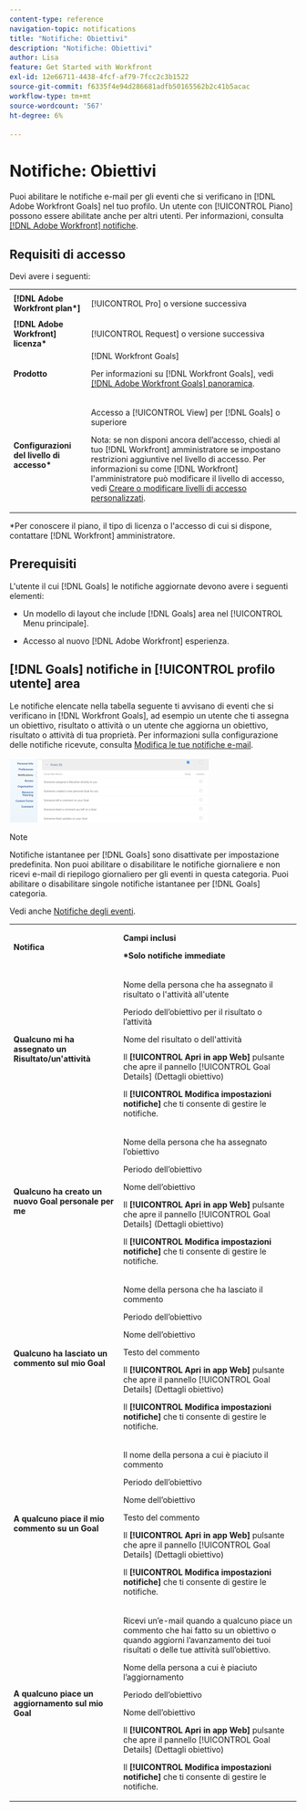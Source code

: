 ```yaml
---
content-type: reference
navigation-topic: notifications
title: "Notifiche: Obiettivi"
description: "Notifiche: Obiettivi"
author: Lisa
feature: Get Started with Workfront
exl-id: 12e66711-4438-4fcf-af79-7fcc2c3b1522
source-git-commit: f6335f4e94d286681adfb50165562b2c41b5acac
workflow-type: tm+mt
source-wordcount: '567'
ht-degree: 6%

---
```


# Notifiche: Obiettivi

Puoi abilitare le notifiche e-mail per gli eventi che si verificano in [!DNL Adobe Workfront Goals] nel tuo profilo. Un utente con [!UICONTROL Piano] possono essere abilitate anche per altri utenti. Per informazioni, consulta [[!DNL Adobe Workfront] notifiche](../../workfront-basics/using-notifications/wf-notifications.md).

## Requisiti di accesso

<!--
<p data-mc-conditions="QuicksilverOrClassic.Draft mode">(NOTE: because there are conditions for who sees this, I added this from the How To articles/ template although this is not a How To. But I like the format, so I thought keeping it consistent might help users. We may decide to update this when we have access and prereq for overview-type articles)</p>
-->

Devi avere i seguenti:

<table style="table-layout:auto"> 
 <col> 
 <col> 
 <tbody> 
  <tr> 
   <td role="rowheader"><strong>[!DNL Adobe Workfront plan*]</strong></td> 
   <td> <p>[!UICONTROL Pro] o versione successiva</p> </td> 
  </tr> 
  <tr> 
   <td role="rowheader"><strong>[!DNL Adobe Workfront] licenza*</strong></td> 
   <td> <p>[!UICONTROL Request] o versione successiva</p> </td> 
  </tr> 
  <tr> 
   <td role="rowheader"><strong>Prodotto</strong></td> 
   <td>[!DNL Workfront Goals] <p>Per informazioni su [!DNL Workfront Goals], vedi <a href="../../workfront-goals/goal-management/wf-goals-overview.md" class="MCXref xref">[!DNL Adobe Workfront Goals] panoramica</a>.</p> </td> 
  </tr> 
  <tr> 
   <td role="rowheader"><strong>Configurazioni del livello di accesso*</strong></td> 
   <td> <p>Accesso a [!UICONTROL View] per [!DNL Goals] o superiore</p> <p>Nota: se non disponi ancora dell’accesso, chiedi al tuo [!DNL Workfront] amministratore se impostano restrizioni aggiuntive nel livello di accesso. Per informazioni su come [!DNL Workfront] l'amministratore può modificare il livello di accesso, vedi <a href="../../administration-and-setup/add-users/configure-and-grant-access/create-modify-access-levels.md" class="MCXref xref">Creare o modificare livelli di accesso personalizzati</a>.</p> </td> 
  </tr> <!--
   <tr data-mc-conditions="QuicksilverOrClassic.Draft mode"> 
    <td role="rowheader">Object permissions</td> 
    <td> <p>[Insert permissions needed]</p> <p>For information on requesting additional access, see <a href="../../workfront-basics/grant-and-request-access-to-objects/request-access.md" class="MCXref xref">Request access to objects </a>.</p> </td> 
   </tr>
  --> 
 </tbody> 
</table>

&#42;Per conoscere il piano, il tipo di licenza o l&#39;accesso di cui si dispone, contattare [!DNL Workfront] amministratore.

## Prerequisiti

L&#39;utente il cui [!DNL Goals] le notifiche aggiornate devono avere i seguenti elementi:

* Un modello di layout che include [!DNL Goals] area nel [!UICONTROL Menu principale].
* Accesso al nuovo [!DNL Adobe Workfront] esperienza.

  <!--
  <MadCap:conditionalText data-mc-conditions="QuicksilverOrClassic.Draft mode">
  (NOTE: we need this here because you can see these notifications from Classic)
  </MadCap:conditionalText>
  -->

## [!DNL Goals] notifiche in [!UICONTROL profilo utente] area

Le notifiche elencate nella tabella seguente ti avvisano di eventi che si verificano in [!DNL Workfront Goals], ad esempio un utente che ti assegna un obiettivo, risultato o attività o un utente che aggiorna un obiettivo, risultato o attività di tua proprietà. Per informazioni sulla configurazione delle notifiche ricevute, consulta [Modifica le tue notifiche e-mail](../../workfront-basics/using-notifications/activate-or-deactivate-your-own-event-notifications.md).

![](assets/goals-notifications-preferences-350x114.png)

>[!NOTE]
>
>Notifiche istantanee per [!DNL Goals] sono disattivate per impostazione predefinita. Non puoi abilitare o disabilitare le notifiche giornaliere e non ricevi e-mail di riepilogo giornaliero per gli eventi in questa categoria. Puoi abilitare o disabilitare singole notifiche istantanee per [!DNL Goals] categoria.

Vedi anche [Notifiche degli eventi](../../workfront-basics/using-notifications/event-notifications.md).

<table style="table-layout:auto"> 
 <col> 
 <col> 
 <tbody> 
  <tr> 
   <td><strong>Notifica</strong></td> 
   <td> <p><strong>Campi inclusi</strong> </p> <p><strong>*Solo notifiche immediate</strong></p> </td> 
  </tr> 
  <tr> 
   <td><strong>Qualcuno mi ha assegnato un Risultato/un'attività</strong></td> 
   <td> <p>Nome della persona che ha assegnato il risultato o l'attività all'utente</p> <p>Periodo dell’obiettivo per il risultato o l’attività</p> <p>Nome del risultato o dell'attività</p> <p>Il <strong>[!UICONTROL Apri in app Web]</strong> pulsante che apre il pannello [!UICONTROL Goal Details] (Dettagli obiettivo)</p> <p>Il <strong>[!UICONTROL Modifica impostazioni notifiche]</strong> che ti consente di gestire le notifiche.</p> </td> 
  </tr> 
  <tr> 
   <td><strong>Qualcuno ha creato un nuovo Goal personale per me</strong> </td> 
   <td> <p>Nome della persona che ha assegnato l’obiettivo</p> <p>Periodo dell’obiettivo</p> <p>Nome dell’obiettivo</p> <p>Il <strong>[!UICONTROL Apri in app Web]</strong> pulsante che apre il pannello [!UICONTROL Goal Details] (Dettagli obiettivo)</p> <p>Il <strong>[!UICONTROL Modifica impostazioni notifiche]</strong> che ti consente di gestire le notifiche.</p> </td> 
  </tr> 
  <tr> 
   <td><strong>Qualcuno ha lasciato un commento sul mio Goal</strong></td> 
   <td> <p>Nome della persona che ha lasciato il commento</p> <p>Periodo dell’obiettivo </p> <p>Nome dell’obiettivo</p> <p>Testo del commento</p> <p>Il <strong>[!UICONTROL Apri in app Web]</strong> pulsante che apre il pannello [!UICONTROL Goal Details] (Dettagli obiettivo)</p> <p>Il <strong>[!UICONTROL Modifica impostazioni notifiche]</strong> che ti consente di gestire le notifiche.</p> </td> 
  </tr> 
  <tr> 
   <td><strong>A qualcuno piace il mio commento su un Goal</strong></td> 
   <td> <p>Il nome della persona a cui è piaciuto il commento</p> <p>Periodo dell’obiettivo </p> <p>Nome dell’obiettivo</p> <p>Testo del commento </p> <p>Il <strong>[!UICONTROL Apri in app Web]</strong> pulsante che apre il pannello [!UICONTROL Goal Details] (Dettagli obiettivo)</p> <p>Il <strong>[!UICONTROL Modifica impostazioni notifiche]</strong> che ti consente di gestire le notifiche.</p> </td> 
  </tr> 
  <tr> 
   <td><strong>A qualcuno piace un aggiornamento sul mio Goal</strong></td> 
   <td> <p>Ricevi un’e-mail quando a qualcuno piace un commento che hai fatto su un obiettivo o quando aggiorni l’avanzamento dei tuoi risultati o delle tue attività sull’obiettivo. </p> <p>Nome della persona a cui è piaciuto l’aggiornamento</p> <p>Periodo dell’obiettivo </p> <p>Nome dell’obiettivo</p> <p>Il <strong>[!UICONTROL Apri in app Web]</strong> pulsante che apre il pannello [!UICONTROL Goal Details] (Dettagli obiettivo)</p> <p>Il <strong>[!UICONTROL Modifica impostazioni notifiche]</strong> che ti consente di gestire le notifiche.</p> </td> 
  </tr> 
 </tbody> 
</table>

<!--
NOTE FOR NAME OF GOAL IN LAST TABLE CELL: check this. Is this true? Didn't triggger when this was written; add anything else? Maybe the type of the update is mentioned?!
-->
